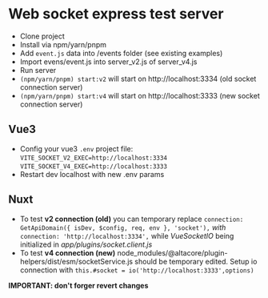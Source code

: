 # Web socket express test server

 - Clone project  
 - Install via npm/yarn/pnpm
 - Add `event.js` data into /events folder  (see existing examples)
 - Import evens/event.js into server_v2.js of server_v4.js
 - Run server 
 - `(npm/yarn/pnpm) start:v2`  will start on http://localhost:3334 (old socket connection server) 
 -  `(npm/yarn/pnpm) start:v4`  will start on http://localhost:3333 (new socket connection server) 

## Vue3

 - Config your vue3  `.env`  project file:
  `VITE_SOCKET_V2_EXEC=http://localhost:3334`
  `VITE_SOCKET_V4_EXEC=http://localhost:3333`
 -  Restart dev localhost with new .env params  

## Nuxt
 - To test **v2 connection (old)** you can temporary replace
 `connection: GetApiDomain({ isDev, $config, req, env }, 'socket'),`
*with*
 `connection: 'http://localhost:3334',`
while *VueSocketIO* being initialized in  *app/plugins/socket.client.js*
 - To test **v4 connection (new)** node_modules/@altacore/plugin-helpers/dist/esm/socketService.js should be temporary edited. Setup io connection  with `this.#socket = io('http://localhost:3333',options)`   

**IMPORTANT: don't forger revert changes**



